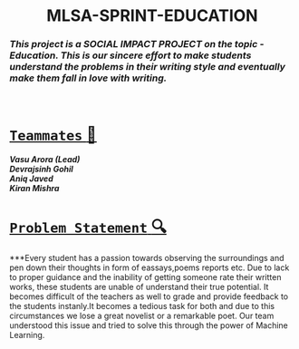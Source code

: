 <h1 align='center'> MLSA-SPRINT-EDUCATION </h1>

###  ***This project is a **SOCIAL IMPACT PROJECT** on the topic - *Education*. This is our sincere effort to make students understand the problems in their writing style and eventually make them fall in love with writing.*** 

<br>

# <u>`Teammates` :gem: </u>  

***Vasu Arora (Lead)<br>
Devrajsinh Gohil<br>
Aniq Javed<br>
Kiran Mishra***
  
# <u> `Problem Statement` :mag: </u>

***Every student has a passion towards observing the surroundings and pen down their thoughts in form of eassays,poems reports etc. Due to lack to proper guidance and 
the inability of getting someone rate their written works, these students are unable of understand their true potential. It becomes difficult of the teachers as well to grade and provide feedback to the students instanly.It becomes a tedious task for both and due to this circumstances we lose a great novelist or a remarkable poet.
Our team understood this issue and tried to solve this through the power of Machine Learning.
